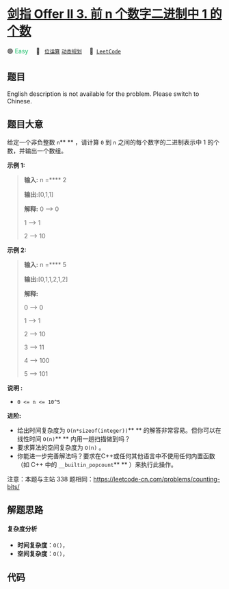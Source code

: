 # [剑指 Offer II 3. 前 n 个数字二进制中 1 的个数](https://leetcode.cn/problems/w3tCBm)

🟢 <font color=#15bd66>Easy</font>&emsp; 🔖&ensp; [`位运算`](/outline/tag/bit-manipulation.md) [`动态规划`](/outline/tag/dynamic-programming.md)&emsp; 🔗&ensp;[`LeetCode`](https://leetcode.cn/problems/w3tCBm)

## 题目

English description is not available for the problem. Please switch to
Chinese.


## 题目大意

给定一个非负整数 `n`** ** ，请计算 `0` 到 `n` 之间的每个数字的二进制表示中 1 的个数，并输出一个数组。



**示例 1:**

> 
> 
> 
> 
> 
> **输入:** n =**** 2
> 
> **输出:**[0,1,1]
> 
> **解释:** 0 --> 0
> 
> 1 --> 1
> 
> 2 --> 10
> 
> 

**示例  2:**

> 
> 
> 
> 
> 
> **输入:** n =**** 5
> 
> **输出:**[0,1,1,2,1,2]
> 
> **解释:**
> 
> 0 --> 0
> 
> 1 --> 1
> 
> 2 --> 10
> 
> 3 --> 11
> 
> 4 --> 100
> 
> 5 --> 101
> 
> 



**说明 :**

  * `0 <= n <= 10^5`



**进阶:**

  * 给出时间复杂度为 `O(n*sizeof(integer))`** ** 的解答非常容易。但你可以在线性时间 `O(n)`** ** 内用一趟扫描做到吗？
  * 要求算法的空间复杂度为 `O(n)` 。
  * 你能进一步完善解法吗？要求在C++或任何其他语言中不使用任何内置函数（如 C++ 中的 `__builtin_popcount`** ** ）来执行此操作。



注意：本题与主站 338 题相同：<https://leetcode-cn.com/problems/counting-bits/>


## 解题思路

#### 复杂度分析

- **时间复杂度**：`O()`，
- **空间复杂度**：`O()`，

## 代码

```javascript

```